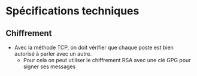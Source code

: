 # Spécifications techniques

## Chiffrement
- Avec la méthode TCP, on doit vérifier que chaque poste est bien autorisé à parler avec un autre.
  - Pour cela on peut utiliser le chiffrement RSA avec une clé GPG pour signer ses messages